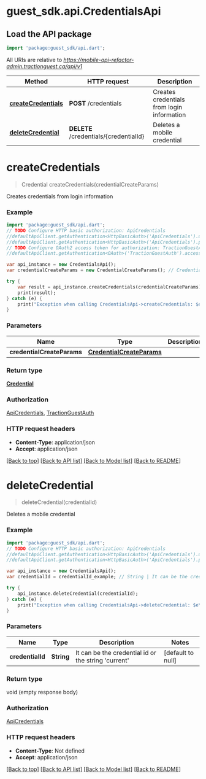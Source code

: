 # guest_sdk.api.CredentialsApi

## Load the API package
```dart
import 'package:guest_sdk/api.dart';
```

All URIs are relative to *https://mobile-api-refactor-admin.tractionguest.ca/api/v1*

Method | HTTP request | Description
------------- | ------------- | -------------
[**createCredentials**](CredentialsApi.md#createCredentials) | **POST** /credentials | Creates credentials from login information
[**deleteCredential**](CredentialsApi.md#deleteCredential) | **DELETE** /credentials/{credentialId} | Deletes a mobile credential


# **createCredentials**
> Credential createCredentials(credentialCreateParams)

Creates credentials from login information

### Example 
```dart
import 'package:guest_sdk/api.dart';
// TODO Configure HTTP basic authorization: ApiCredentials
//defaultApiClient.getAuthentication<HttpBasicAuth>('ApiCredentials').username = 'YOUR_USERNAME'
//defaultApiClient.getAuthentication<HttpBasicAuth>('ApiCredentials').password = 'YOUR_PASSWORD';
// TODO Configure OAuth2 access token for authorization: TractionGuestAuth
//defaultApiClient.getAuthentication<OAuth>('TractionGuestAuth').accessToken = 'YOUR_ACCESS_TOKEN';

var api_instance = new CredentialsApi();
var credentialCreateParams = new CredentialCreateParams(); // CredentialCreateParams | 

try { 
    var result = api_instance.createCredentials(credentialCreateParams);
    print(result);
} catch (e) {
    print("Exception when calling CredentialsApi->createCredentials: $e\n");
}
```

### Parameters

Name | Type | Description  | Notes
------------- | ------------- | ------------- | -------------
 **credentialCreateParams** | [**CredentialCreateParams**](CredentialCreateParams.md)|  | 

### Return type

[**Credential**](Credential.md)

### Authorization

[ApiCredentials](../README.md#ApiCredentials), [TractionGuestAuth](../README.md#TractionGuestAuth)

### HTTP request headers

 - **Content-Type**: application/json
 - **Accept**: application/json

[[Back to top]](#) [[Back to API list]](../README.md#documentation-for-api-endpoints) [[Back to Model list]](../README.md#documentation-for-models) [[Back to README]](../README.md)

# **deleteCredential**
> deleteCredential(credentialId)

Deletes a mobile credential

### Example 
```dart
import 'package:guest_sdk/api.dart';
// TODO Configure HTTP basic authorization: ApiCredentials
//defaultApiClient.getAuthentication<HttpBasicAuth>('ApiCredentials').username = 'YOUR_USERNAME'
//defaultApiClient.getAuthentication<HttpBasicAuth>('ApiCredentials').password = 'YOUR_PASSWORD';

var api_instance = new CredentialsApi();
var credentialId = credentialId_example; // String | It can be the credential id or the string 'current'

try { 
    api_instance.deleteCredential(credentialId);
} catch (e) {
    print("Exception when calling CredentialsApi->deleteCredential: $e\n");
}
```

### Parameters

Name | Type | Description  | Notes
------------- | ------------- | ------------- | -------------
 **credentialId** | **String**| It can be the credential id or the string &#39;current&#39; | [default to null]

### Return type

void (empty response body)

### Authorization

[ApiCredentials](../README.md#ApiCredentials)

### HTTP request headers

 - **Content-Type**: Not defined
 - **Accept**: application/json

[[Back to top]](#) [[Back to API list]](../README.md#documentation-for-api-endpoints) [[Back to Model list]](../README.md#documentation-for-models) [[Back to README]](../README.md)

